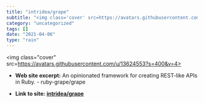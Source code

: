 ```yaml
---
title: "intridea/grape"
subtitle: "<img class='cover' src=https://avatars.githubusercontent.com/u/13624553?s=400&v=4>"
category: "uncategorized"
tags: []
date: "2021-04-06"
type: "rain"
---
```

<img class="cover" src=https://avatars.githubusercontent.com/u/13624553?s=400&v=4>



* **Web site excerpt:** An opinionated framework for creating REST-like APIs in Ruby. - ruby-grape/grape

* **Link to site:** **[intridea/grape](https://github.com/intridea/grape)**